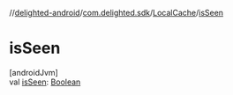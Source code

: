 //[delighted-android](../../../index.md)/[com.delighted.sdk](../index.md)/[LocalCache](index.md)/[isSeen](is-seen.md)

# isSeen

[androidJvm]\
val [isSeen](is-seen.md): [Boolean](https://kotlinlang.org/api/latest/jvm/stdlib/kotlin/-boolean/index.html)
